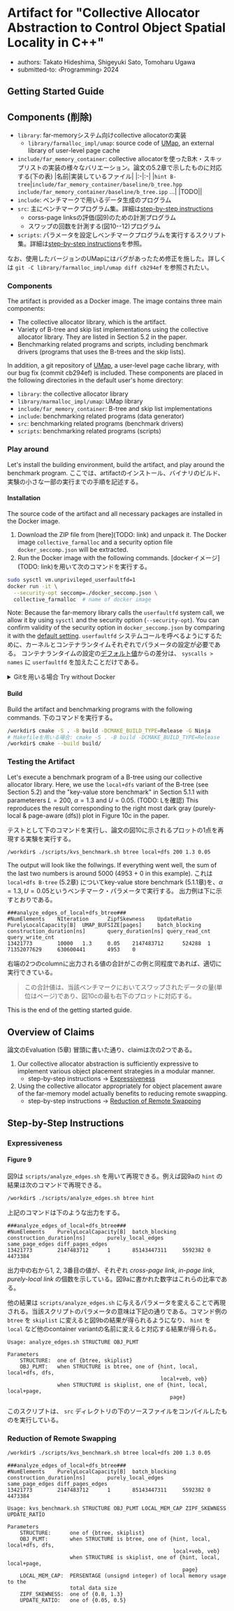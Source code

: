 Artifact for "Collective Allocator Abstraction to Control Object Spatial Locality in C++"
===

* authors: Takato Hideshima, Shigeyuki Sato, Tomoharu Ugawa
* submitted-to: ‹Programming› 2024


## Getting Started Guide

## Components (削除)
* `library`: far-memoryシステム向けcollective allocatorの実装
  * `library/farmalloc_impl/umap`: source code of [UMap](git@github.com:farmalloc/umap.git), an external library of user-level page cache
* `include/far_memory_container`: collective allocatorを使ったB木・スキップリストの実装の様々なバリエーション。論文の5.2章で示したものに対応する(下の表)
  |名前|実装しているファイル|
  |:-|:-|
  |`hint B-tree`|`include/far_memory_container/baseline/b_tree.hpp` <br> `include/far_memory_container/baseline/b_tree.ipp` ...|
  |TODO||
* `include`: ベンチマークで用いるデータ生成のプログラム
* `src`: 主にベンチマークプログラム集。詳細は[step-by-step instructions](#step-by-step-instructions)
  * corss-page linksの評価(図9)のための計測プログラム
  * スワップの回数を計測する(図10--12)プログラム
* `scripts`: パラメータを設定しベンチマークプログラムを実行するスクリプト集。詳細は[step-by-step instructions](#step-by-step-instructions)を参照。

なお、使用したバージョンのUMapにはバグがあったため修正を施した。詳しくは `git -C library/farmalloc_impl/umap diff cb294ef` を参照されたい。

### Components

The artifact is provided as a Docker image.
The image contains three main components:

  * The collective allocator library, which is the artifact.
  * Variety of B-tree and skip list implementations using the collective allocator library. They are listed in Section 5.2 in the paper.
  * Benchmarking related programs and scripts, including benchmark drivers (programs that uses the B-trees and the skip lists).
 
In addition, a git repository of [UMap](https://github.com/farmalloc/umap), a user-level page cache library, with our bug fix (commit cb294ef) is included.
These components are placed in the following directories in the default user's home directory:

  * `library`: the collective allocator library
  * `library/marmalloc_impl/umap`: UMap library
  * `include/far_memory_container`: B-tree and skip list implementations
  * `include`: benchmarking related programs (data generator)
  * `src`: benchmarking related programs (benchmark drivers)
  * `scripts`: benchmarking related programs (scripts)

### Play around 

Let's install the building environment, build the artifact, and play around the benchmark program.
ここでは、artifactのインストール、バイナリのビルド、実験の小さな一部の実行までの手順を記述する。

#### Installation

The source code of the artifact and all necessary packages are installed in the Docker image.

  1. Download the ZIP file from [here](TODO: link) and unpack it. The Docker image `collective_farmalloc` and a security option file `docker_seccomp.json` will be extracted.
  2. Run the Docker image with the following commands.
\[dockerイメージ\]\(TODO: link\)を用いて次のコマンドを実行する。

```bash
sudo sysctl vm.unprivileged_userfaultfd=1
docker run -it \
  --security-opt seccomp=./docker_seccomp.json \
  collective_farmalloc  # name of docker image
```
Note: Because the far-memory library calls the `userfaultfd` system call,
we allow it by using `sysctl` and the security option (`--security-opt`). You can confirm validity of the security
option in `docker_seccomp.json` by comparing it with the [default setting](https://github.com/moby/moby/blob/2a38569337f97168792b8c0b5dd606032fe1dcac/profiles/seccomp/default.json).
`userfaultfd` システムコールを呼べるようにするために、カーネルとコンテナランタイムそれぞれでパラメータの設定が必要である。
コンテナランタイムの設定の[デフォルト値](https://github.com/moby/moby/blob/2a38569337f97168792b8c0b5dd606032fe1dcac/profiles/seccomp/default.json)からの差分は、 `syscalls > names` に `userfaultfd` を加えたことだけである。

<!-- リポジトリのREADMEを兼ねたいので、邪魔にならないようにこちらも書く -->
<details>
<summary>Gitを用いる場合 Try without Docker</summary>

#### Prerequisites

  * Linux (ubuntu 22.04)
  * CMake (version 3.13 or later)
  * Make or Ninja
  * C++ compiler (C++20 support is required; tested with gcc 12.3.0)

#### Download the artifact

Clone our git repository and its submodules recursively.
All the artifact files installed in the Docker image will be downloaded in `exp_clloective_farmalloc` directory.
recursive cloneをする。

```bash
$ git clone --recurse-submodules git@github.com:farmalloc/exp_collective_farmalloc.git workdir
```


また、ビルドに向けて次の表にあるdependenciesを用意する。ubuntu 22.04では全てaptで入ることを確認済みである。

|Dependency|要件|
|:-|:-|
|CMake|バージョン3.13?(要確認)以上。|
|Make or Ninja||
|C++ Compiler|C++20をコンパイルできること。 `g++` v12.3.0での動作を確認している。|

</details>


#### Build

Build the artifact and benchmarking programs with the following commands.
下のコマンドを実行する。

```bash
/workdir$ cmake -S . -B build -DCMAKE_BUILD_TYPE=Release -G Ninja
# Makefileを用いる場合: cmake -S . -B build -DCMAKE_BUILD_TYPE=Release
/workdir$ cmake --build build/
```

### Testing the Artifact

Let's execute a benchmark program of a B-tree using our collective allocator library.
Here, we use the `local+dfs` variant of the B-tree (see Section 5.2) and
the "key-value store benchmark" in Section 5.1.1 with parameterers $L=200$, $\alpha=1.3$ and $U=0.05$.
(TODO: Lを確認) This reproduces the result corresponding to the right most dark gray (purely-local & page-aware (dfs))
plot in Figure 10c in the paper.

テストとして下のコマンドを実行し、論文の図10に示されるプロットの1点を再現する実験を実行する。

```bash
/workdir$ ./scripts/kvs_benchmark.sh btree local+dfs 200 1.3 0.05
```

The output will look like the follwings. If everything went well, the sum of the last two
numbers is around 5000 (4953 + 0 in this example). 
これは `local+dfs B-tree` (5.2章) についてkey-value store benchmark (5.1.1章)を、$\alpha=1.3, U=0.05$というベンチマーク・パラメータで実行する。
出力例は下に示すとおりである。

```
###analyze_edges_of_local+dfs_btree###
#NumElements    NIteration      ZipfSkewness    UpdateRatio     PurelyLocalCapacity[B]  UMAP_BUFSIZE[pages]     batch_blocking  construction_duration[ns]       query_duration[ns] query_read_cnt  query_write_cnt
13421773        10000   1.3     0.05    2147483712      524288  1       71352077629     630600441       4953    0
```

右端の2つのcolumnに出力される値の合計がこの例と同程度であれば、適切に実行できている。

> この合計値は、当該ベンチマークにおいてスワップされたデータの量(単位はページ)であり、図10cの最も右下のプロットに対応する。

This is the end of the getting started guide.

## Overview of Claims

論文のEvaluation (5章) 冒頭に書いた通り、claimは次の2つである。

1.  Our collective allocator abstraction is sufficiently expressive to implement various object placement strategies in a modular manner.
    * step-by-step instructions -> [Expressiveness](#expressiveness)
2.  Using the collective allocator appropriately for object placement aware of the far-memory model actually benefits to reducing remote swapping.
    * step-by-step instructions -> [Reduction of Remote Swapping](#reduction-of-remote-swapping)


## Step-by-Step Instructions
### Expressiveness
#### Figure 9

図9は `scripts/analyze_edges.sh` を用いて再現できる。例えば図9aの `hint` の結果は次のコマンドで再現できる。

```bash
/workdir$ ./scripts/analyze_edges.sh btree hint
```

上記のコマンドは下のような出力をする。

```
###analyze_edges_of_local+dfs_btree###
#NumElements    PurelyLocalCapacity[B]  batch_blocking  construction_duration[ns]       purely_local_edges      same_page_edges diff_pages_edges
13421773        2147483712      1       85143447311     5592382 0       4473384
```

出力中の右から1, 2, 3番目の値が、それぞれ *cross-page link*, *in-page link*, *purely-local link* の個数を示している。図9aに書かれた数字はこれらの比率である。

他の結果は `scripts/analyze_edges.sh` に与えるパラメータを変えることで再現される。当該スクリプトのパラメータの意味は下記の通りである。コマンド例の `btree` を `skiplist` に変えると図9bの結果が得られるようになり、 `hint` を `local` など他のcontainer variantの名前に変えると対応する結果が得られる。

```
Usage: analyze_edges.sh STRUCTURE OBJ_PLMT

Parameters
    STRUCTURE:  one of {btree, skiplist}
    OBJ_PLMT:   when STRUCTURE is btree, one of {hint, local, local+dfs, dfs,
                                                 local+veb, veb}
                when STRUCTURE is skiplist, one of {hint, local, local+page,
                                                    page}
```

このスクリプトは、 `src` ディレクトリの下のソースファイルをコンパイルしたものを実行している。


### Reduction of Remote Swapping

```bash
/workdir$ ./scripts/kvs_benchmark.sh btree local+dfs 200 1.3 0.05
```

```
###analyze_edges_of_local+dfs_btree###
#NumElements    PurelyLocalCapacity[B]  batch_blocking  construction_duration[ns]       purely_local_edges      same_page_edges diff_pages_edges
13421773        2147483712      1       85143447311     5592382 0       4473384
```

```
Usage: kvs_benchmark.sh STRUCTURE OBJ_PLMT LOCAL_MEM_CAP ZIPF_SKEWNESS UPDATE_RATIO

Parameters
    STRUCTURE:      one of {btree, skiplist}
    OBJ_PLMT:       when STRUCTURE is btree, one of {hint, local, local+dfs, dfs,
                                                     local+veb, veb}
                    when STRUCTURE is skiplist, one of {hint, local, local+page,
                                                        page}
    LOCAL_MEM_CAP:  PERSENTAGE (unsignd integer) of local memory usage to the
                    total data size
    ZIPF_SKEWNESS:  one of {0.8, 1.3}
    UPDATE_RATIO:   one of {0.05, 0.5}
```
